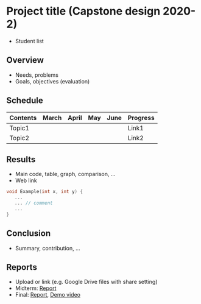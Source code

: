 # Project title (Capstone design 2020-2)
* Student list

## Overview
* Needs, problems
* Goals, objectives (evaluation)

## Schedule
| Contents | March | April |  May  | June  |   Progress   |
|----------|-------|-------|-------|-------|--------------|
|  Topic1  |       |       |       |       |     Link1    |
|  Topic2  |       |       |       |       |     Link2    |

## Results
* Main code, table, graph, comparison, ...
* Web link

``` C++
void Example(int x, int y) {
   ...  
   ... // comment
   ...
}
```

## Conclusion
* Summary, contribution, ...

## Reports
* Upload or link (e.g. Google Drive files with share setting)
* Midterm: [Report](Reports/Midterm.pdf)
* Final: [Report](Reports/Final.pdf), [Demo video](Reports/Demo.mp4)
